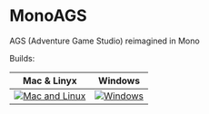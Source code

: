 # MonoAGS
AGS (Adventure Game Studio) reimagined in Mono

Builds:

| Mac & Linyx              | Windows                |
|--------------------------|------------------------|
| [![Mac and Linux][1]][2] | [![Windows][3]][4]     |

[1]: https://travis-ci.org/tzachshabtay/MonoAGS.svg?branch=master
[2]: https://travis-ci.org/tzachshabtay/MonoAGS
[3]: https://ci.appveyor.com/api/projects/status/55pmmha4nduc6v6r?svg=true
[4]: https://ci.appveyor.com/project/tzachshabtay/monoags

